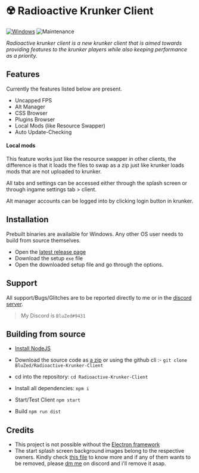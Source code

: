 # ☢️ Radioactive Krunker Client
 [![Windows](https://svgshare.com/i/ZhY.svg)](https://svgshare.com/i/ZhY.svg)  ![Maintenance](https://img.shields.io/badge/Maintained%3F-yes-green.svg)

_Radioactive krunker client is a new krunker client that is aimed towards providing features to the krunker players while also keeping performance as a priority._

## Features
Currently the features listed below are present.
- Uncapped FPS
- Alt Manager
- CSS Browser
- Plugins Browser
 - Local Mods (like Resource Swapper)
- Auto Update-Checking

#### Local mods
This feature works just like the resource swapper in other clients, the difference is that it loads the files to swap as a zip just like krunker loads mods that are not uploaded to krunker.

All tabs and settings can be accessed either through the splash screen or through ingame settings tab > client. 

Alt manager accounts can be logged into by clicking login button in krunker.

## Installation
Prebuilt binaries are availaible for Windows. Any other OS user needs to build from source themselves.
- Open the [latest release page](https://github.com/BluZed/Radioactive-Krunker-Client/releases/latest)
- Download the setup `exe` file
- Open the downloaded setup file and go through the options.
## Support
All support/Bugs/Glitches are to be reported directly to me or in the [discord server](https://discord.gg/9fN49nTnfs).
> My Discord is `BluZed#9431`
## Building from source
- [Install NodeJS](https://nodejs.org/en)

- Download the source code as [a zip](https://github.com/BluZed/Radioactive-Krunker-Client/archive/refs/heads/main.zip) or using the github cli :-
`git clone BluZed/Radioactive-Krunker-Client`

- cd into the repository:
`cd Radioactive-Krunker-Client`

- Install all dependencies:
`npm i`

- Start/Test Client
`npm start`

- Build
`npm run dist`

## Credits
- This project is not possible without the [Electron framework](https://www.electronjs.org/)
- The start splash screen background images belong to the respective owners. Kindly check [this file](https://github.com/BluZed/Radioactive-Krunker-Client/blob/main/windows/splash/splash.js) to know more and if any of them wants to be removed, please [dm me](https://discord.gg/9fN49nTnfs) on discord and i'll remove it asap.
